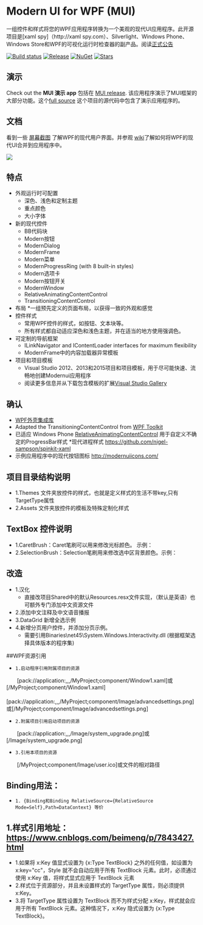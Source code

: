 # Modern UI for WPF (MUI)
一组控件和样式将您的WPF应用程序转换为一个美观的现代UI应用程序。此开源项目是[xaml spy]（http://xaml spy.com）、Silverlight、Windows Phone、Windows Store和WPF的可视化运行时检查器的副产品。阅读[正式公告](http://xamlspy.com/news/open-sourcing-the-xaml-spy-ui)

[![Build status](https://img.shields.io/appveyor/ci/kozw/mui.svg)](https://ci.appveyor.com/project/kozw/mui)
[![Release](https://img.shields.io/github/release/firstfloorsoftware/mui.svg)](https://github.com/firstfloorsoftware/mui/releases/latest)
[![NuGet](https://img.shields.io/nuget/dt/ModernUI.WPF.svg)](http://nuget.org/packages/ModernUI.WPF)
[![Stars](https://img.shields.io/github/stars/firstfloorsoftware/mui.svg)](https://github.com/firstfloorsoftware/mui/stargazers)

## 演示
Check out the **MUI 演示 app** 包括在 [MUI release](https://github.com/firstfloorsoftware/mui/releases). 该应用程序演示了MUI框架的大部分功能。这个[full source](https://github.com/firstfloorsoftware/mui/tree/master/1.0/FirstFloor.ModernUI/FirstFloor.ModernUI.App) 这个项目的源代码中包含了演示应用程序的。

## 文档
看到一些 [屏幕截图](https://github.com/firstfloorsoftware/mui/wiki/Screenshots) 了解WPF的现代用户界面。并参观 [wiki](https://github.com/firstfloorsoftware/mui/wiki)了解如何将WPF的现代UI合并到应用程序中。

![](http://firstfloorsoftware.com/media/github/mui/mui.intro.png)

## 特点
* 外观运行时可配置
  * 深色、浅色和定制主题
  * 重点颜色
  * 大小字体
* 新的现代控件
  * BB代码块
  * Modern按钮
  * ModernDialog
  * ModernFrame
  * Modern菜单
  * ModernProgressRing (with 8 built-in styles)
  * Modern选项卡
  * Modern按钮开关
  * ModernWindow
  * RelativeAnimatingContentControl
  * TransitioningContentControl
* 布局
  *一组预先定义的页面布局，以获得一致的外观和感觉
* 控件样式
  * 常用WPF控件的样式，如按钮、文本块等。
  * 所有样式都自动适应深色和浅色主题，并在适当的地方使用强调色。
* 可定制的导航框架
  * ILinkNavigator and IContentLoader interfaces for maximum flexibility
  * ModernFrame中的内容加载器异常模板
* 项目和项目模板
  * Visual Studio 2012、2013和2015项目和项目模板，用于尽可能快速、流畅地创建Modernui应用程序
  * 阅读更多信息并从下载包含模板的扩展[Visual Studio Gallery](http://visualstudiogallery.msdn.microsoft.com/7a4362a7-fe5d-4f9d-bc7b-0c0dc272fe31)

## 确认
* [WPF外壳集成库](http://archive.msdn.microsoft.com/WPFShell)
* Adapted the TransitioningContentControl from [WPF Toolkit](http://wpf.codeplex.com/)
* 已适应 Windows Phone [RelativeAnimatingContentControl](http://msdn.microsoft.com/en-us/library/gg442303(v=vs.92).aspx) 用于自定义不确定的ProgressBar样式
*现代进程样式 https://github.com/nigel-sampson/spinkit-xaml
* 示例应用程序中的现代按钮图标 http://modernuiicons.com/

## 项目目录结构说明
* 1.Themes 文件夹放控件的样式，也就是定义样式的生活不带key,只有TargetType属性
* 2.Assets 文件夹放控件的模板及特殊定制化样式
## TextBox 控件说明
* 1.CaretBrush：Caret笔刷可以用来修改光标颜色。 示例：<Setter Property="CaretBrush" Value="{DynamicResource TextForeground}" />
* 2.SelectionBrush：Selection笔刷用来修改选中区背景颜色。示例：<Setter Property="SelectionBrush" Value="{DynamicResource Accent}" />
## 改造
* 1.汉化
  * 直接改项目Shared中的默认Resources.resx文件实现，（默认是英语）也可额外专门添加中文资源文件
* 2.添加中文注释及中文语音播报
* 3.DataGrid 新增全选示例
* 4.新增分页用户控件，并添加分页示例。
    * 需要引用Binaries\net45\System.Windows.Interactivity.dll (根据框架选择具体版本的程序集)

##WPF资源引用
*     1.启动程序引用附属项目的资源
　　[pack://application:,,,/MyProject;component/Window1.xaml]或[/MyProject;component/Window1.xaml]
　　[pack://application:,,,/MyProject;component/Image/advancedsettings.png]或[/MyProject;component/Image/advancedsettings.png]

*     2.附属项目引用启动项目的资源
　　[pack://application:,,,/Image/system_upgrade.png]或[/Image/system_upgrade.png]

*     3.引用本项目的资源
　　[/MyProject;component/Image/user.ico]或文件的相对路径

##    Binding用法：
 *     1. {Binding和Binding RelativeSource={RelativeSource Mode=Self},Path=DataContext} 等价
## 1.样式引用地址：https://www.cnblogs.com/beimeng/p/7843427.html
* 1.如果将 x:Key 值显式设置为 {x:Type TextBlock} 之外的任何值，如设置为 x:key="cc"，Style 就不会自动应用于所有 TextBlock 元素。此时，必须通过使用 x:Key 值，将样式显式应用于 TextBlock 元素
* 2.样式位于资源部分，并且未设置样式的 TargetType 属性，则必须提供 x:Key。
* 3.将 TargetType 属性设置为 TextBlock 而不为样式分配 x:Key，样式就会应用于所有 TextBlock 元素。这种情况下，x:Key 隐式设置为 {x:Type TextBlock}。　
<Style x:Key="{x:Type TextBlock}" TargetType="TextBlock">
   <Setter Property="FontSize" Value="28"/>
</Style>
